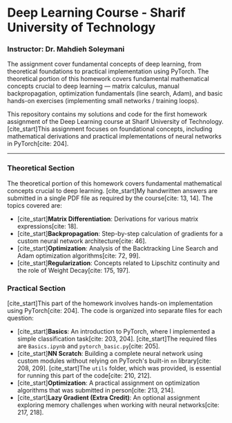 # Deep Learning Course - Sharif University of Technology
### Instructor: Dr. Mahdieh Soleymani

The assignment cover fundamental concepts of deep learning, from theoretical foundations to practical implementation using PyTorch. The theoretical portion of this homework covers fundamental mathematical concepts crucial to deep learning — matrix calculus, manual backpropagation, optimization fundamentals (line search, Adam), and basic hands-on exercises (implementing small networks / training loops).

This repository contains my solutions and code for the first homework assignment of the Deep Learning course at Sharif University of Technology. [cite_start]This assignment focuses on foundational concepts, including mathematical derivations and practical implementations of neural networks in PyTorch[cite: 204].


---

### **Theoretical Section**

The theoretical portion of this homework covers fundamental mathematical concepts crucial to deep learning. [cite_start]My handwritten answers are submitted in a single PDF file as required by the course[cite: 13, 14]. The topics covered are:

* [cite_start]**Matrix Differentiation**: Derivations for various matrix expressions[cite: 18].
* [cite_start]**Backpropagation**: Step-by-step calculation of gradients for a custom neural network architecture[cite: 46].
* [cite_start]**Optimization**: Analysis of the Backtracking Line Search and Adam optimization algorithms[cite: 72, 99].
* [cite_start]**Regularization**: Concepts related to Lipschitz continuity and the role of Weight Decay[cite: 175, 197].

### **Practical Section**

[cite_start]This part of the homework involves hands-on implementation using PyTorch[cite: 204]. The code is organized into separate files for each question:

* [cite_start]**Basics**: An introduction to PyTorch, where I implemented a simple classification task[cite: 203, 204]. [cite_start]The required files are `Basics.ipynb` and `pytorch_basic.py`[cite: 205].
* [cite_start]**NN Scratch**: Building a complete neural network using custom modules without relying on PyTorch's built-in `nn` library[cite: 208, 209]. [cite_start]The `utils` folder, which was provided, is essential for running this part of the code[cite: 210, 212].
* [cite_start]**Optimization**: A practical assignment on optimization algorithms that was submitted in person[cite: 213, 214].
* [cite_start]**Lazy Gradient (Extra Credit)**: An optional assignment exploring memory challenges when working with neural networks[cite: 217, 218].
